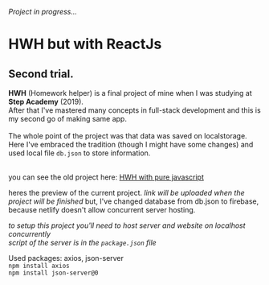 *Project in progress...*

# HWH but with ReactJs
## Second trial.

**HWH** (Homework helper) is a final project of mine when I was studying at **Step Academy** (2019). <br>
After that I've mastered many concepts in full-stack development and this is my second go of making same app. <br><br>
The whole point of the project was that data was saved on localstorage. Here I've embraced the tradition (though I might have some changes) and used local file `db.json` to store information. <br><br>

you can see the old project here: [HWH with pure javascript](https://hwh-old.netlify.app/) <br>

heres the preview of the current project. *link will be uploaded when the project will be finished*
but, I've changed database from db.json to firebase, because netlify doesn't allow concurrent server hosting.

*to setup this project you'll need to host server and website on localhost concurrently* <br>
*script of the server is in the `package.json` file*

Used packages: axios, json-server <br>
`npm install axios` <br>
`npm install json-server@0`
